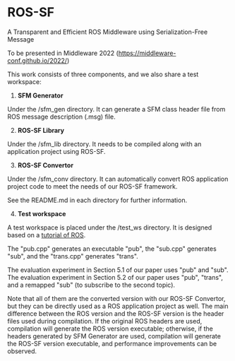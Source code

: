 # ROS-SF

A Transparent and Efficient ROS Middleware using Serialization-Free Message

To be presented in Middleware 2022 (https://middleware-conf.github.io/2022/)

This work consists of three components, and we also share a test workspace:

1. **SFM Generator**

Under the /sfm_gen directory. It can generate a SFM class header file from ROS message description (.msg) file.

2. **ROS-SF Library**

Under the /sfm_lib directory. It needs to be compiled along with an application project using ROS-SF.

3. **ROS-SF Convertor**

Under the /sfm_conv directory. It can automatically convert ROS application project code to meet the needs of our ROS-SF framework.

See the README.md in each directory for further information.

4. **Test workspace**

A test workspace is placed under the /test_ws directory.
It is designed based on a [tutorial of ROS](http://wiki.ros.org/ROS/Tutorials/WritingPublisherSubscriber%28c%2B%2B%29).

The "pub.cpp" generates an executable "pub", the "sub.cpp" generates "sub", and the "trans.cpp" generates "trans".

The evaluation experiment in Section 5.1 of our paper uses "pub" and "sub".
The evaluation experiment in Section 5.2 of our paper uses "pub", "trans", and a remapped "sub" (to subscribe to the second topic).

Note that all of them are the converted version with our ROS-SF Convertor, but they can be directly used as a ROS application project as well.
The main difference between the ROS version and the ROS-SF version is the header files used during compilation.
If the original ROS headers are used, compilation will generate the ROS version executable; otherwise, if the headers generated by SFM Generator are used, compilation will generate the ROS-SF version executable, and performance improvements can be observed.
